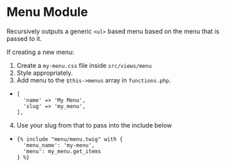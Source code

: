 Menu Module
===========

Recursively outputs a generic `<ul>` based menu based on the menu that is passed to it.

If creating a new menu:

1. Create a `my-menu.css` file inside `src/views/menu`
2. Style appropriately.
3. Add menu to the `$this->menus` array in `functions.php`.
  * ```
    [
      'name' => 'My Menu',
      'slug' => 'my_menu',
    ],
    ```
4. Use your slug from that to pass into the include below
  * ```
    {% include "menu/menu.twig" with {
      'menu_name': 'my-menu',
      'menu': my_menu.get_items
    } %}
    ```
